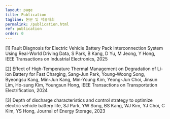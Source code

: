```yaml
---
layout: page
title: Publication
tagline: 논문 및 학술대회
permalink: /publication.html
ref: publication
order: 0
---
```


[1] Fault Diagnosis for Electric Vehicle Battery Pack Interconnection System Using Real-World Driving Data, S Park, B Kang, D Yu, M Jeong, Y Hong, IEEE Transactions on Industrial Electronics, 2025

[2] Effect of High-Temperature Thermal Management on Degradation of Li-ion Battery for Fast Charging, Sang-Jun Park, Young-Woong Song, Byeongsu Kang, Min-Jun Kang, Min-Young Kim, Yeong-Jun Choi, Jinsun Lim, Ho-sung Kim, Youngsun Hong, IEEE Transactions on Transportation Electrification, 2024

[3] Depth of discharge characteristics and control strategy to optimize electric vehicle battery life, SJ Park, YW Song, BS Kang, WJ Kim, YJ Choi, C Kim, YS Hong, Journal of Energy Storage, 2023
